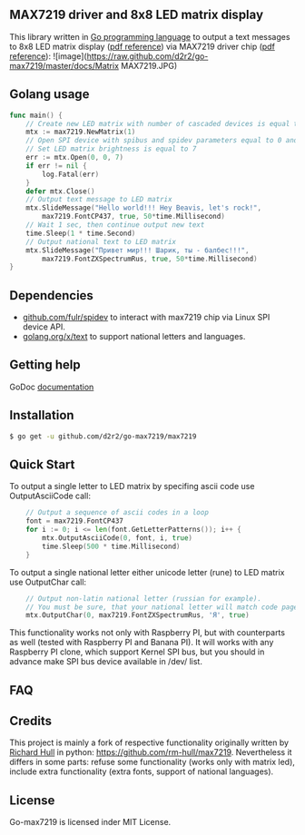 ## MAX7219 driver and 8x8 LED matrix display

This library written in [Go programming language](https://golang.org/) to output a text messages to 8x8 LED matrix display ([pdf reference](https://raw.github.com/d2r2/go-max7219/master/docs/LED8x8_1088AS.pdf)) via MAX7219 driver chip ([pdf reference](https://raw.github.com/d2r2/go-max7219/master/docs/MAX7219-MAX7221.pdf)):
![image](https://raw.github.com/d2r2/go-max7219/master/docs/Matrix MAX7219.JPG)

## Golang usage

```go
func main() {
	// Create new LED matrix with number of cascaded devices is equal to 1
	mtx := max7219.NewMatrix(1)
	// Open SPI device with spibus and spidev parameters equal to 0 and 0.
	// Set LED matrix brightness is equal to 7
	err := mtx.Open(0, 0, 7)
	if err != nil {
		log.Fatal(err)
	}
	defer mtx.Close()
	// Output text message to LED matrix
	mtx.SlideMessage("Hello world!!! Hey Beavis, let's rock!",
		max7219.FontCP437, true, 50*time.Millisecond)
	// Wait 1 sec, then continue output new text
	time.Sleep(1 * time.Second)
	// Output national text to LED matrix
	mtx.SlideMessage("Привет мир!!! Шарик, ты - балбес!!!",
		max7219.FontZXSpectrumRus, true, 50*time.Millisecond)
}
```

## Dependencies

- [github.com/fulr/spidev](http://github.com/fulr/spidev) to interact with max7219 chip via Linux SPI device API.
- [golang.org/x/text](http://golang.org/x/text) to support national letters and languages.

## Getting help

GoDoc [documentation](http://godoc.org/github.com/d2r2/go-max7219/max7219)

## Installation

```bash
$ go get -u github.com/d2r2/go-max7219/max7219
```

## Quick Start

To output a single letter to LED matrix by specifing ascii code use OutputAsciiCode call:
```go
	// Output a sequence of ascii codes in a loop
	font = max7219.FontCP437
	for i := 0; i <= len(font.GetLetterPatterns()); i++ {
		mtx.OutputAsciiCode(0, font, i, true)
		time.Sleep(500 * time.Millisecond)
	}
```
To output a single national letter either unicode letter (rune) to LED matrix use OutputChar call:
```go
	// Output non-latin national letter (russian for example).
	// You must be sure, that your national letter will match code page of the font used.
	mtx.OutputChar(0, max7219.FontZXSpectrumRus, 'Я', true)
```

This functionality works not only with Raspberry PI, but with counterparts as well (tested with Raspberry PI and Banana PI). It will works with any Raspberry PI clone, which support Kernel SPI bus, but you should in advance make SPI bus device available in /dev/ list.

## FAQ

## Credits

This project is mainly a fork of respective functionality originally written by [Richard Hull](https://github.com/rm-hull) in python: <https://github.com/rm-hull/max7219>. Nevertheless it differs in some parts: refuse some functionality (works only with matrix led), include extra functionality (extra fonts, support of national languages).

## License

Go-max7219 is licensed inder MIT License.
